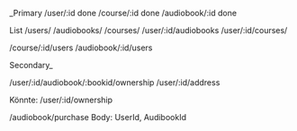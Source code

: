 _Primary
/user/:id   done
/course/:id done
/audiobook/:id done

List
/users/
/audiobooks/
/courses/
/user/:id/audiobooks
/user/:id/courses/


/course/:id/users
/audiobook/:id/users

Secondary_

/user/:id/audiobook/:bookid/ownership
/user/:id/address

Könnte:
/user/:id/ownership


/audiobook/purchase
Body: UserId, AudibookId